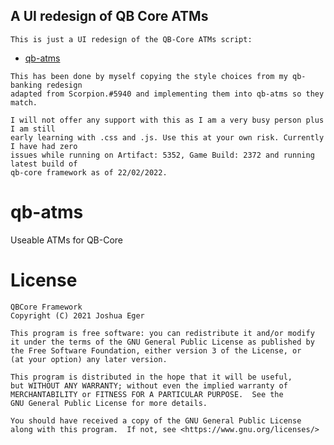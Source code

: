 ## A UI redesign of QB Core ATMs

    This is just a UI redesign of the QB-Core ATMs script:
   - [qb-atms](https://github.com/qbcore-framework/qb-atms)
    
    This has been done by myself copying the style choices from my qb-banking redesign
    adapted from Scorpion.#5940 and implementing them into qb-atms so they match.
    
    I will not offer any support with this as I am a very busy person plus I am still
    early learning with .css and .js. Use this at your own risk. Currently I have had zero
    issues while running on Artifact: 5352, Game Build: 2372 and running latest build of
    qb-core framework as of 22/02/2022.

# qb-atms
Useable ATMs for QB-Core

# License

    QBCore Framework
    Copyright (C) 2021 Joshua Eger

    This program is free software: you can redistribute it and/or modify
    it under the terms of the GNU General Public License as published by
    the Free Software Foundation, either version 3 of the License, or
    (at your option) any later version.

    This program is distributed in the hope that it will be useful,
    but WITHOUT ANY WARRANTY; without even the implied warranty of
    MERCHANTABILITY or FITNESS FOR A PARTICULAR PURPOSE.  See the
    GNU General Public License for more details.

    You should have received a copy of the GNU General Public License
    along with this program.  If not, see <https://www.gnu.org/licenses/>
